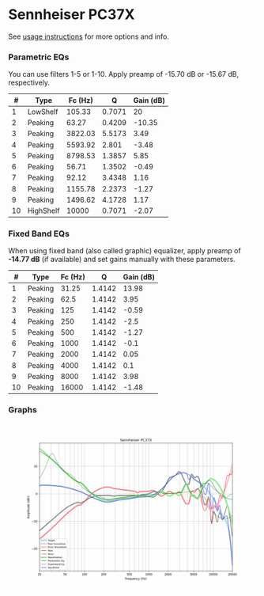 # Sennheiser PC37X
See [usage instructions](https://github.com/jaakkopasanen/AutoEq#usage) for more options and info.

### Parametric EQs
You can use filters 1-5 or 1-10. Apply preamp of -15.70 dB or -15.67 dB, respectively.

|   # | Type      |   Fc (Hz) |      Q |   Gain (dB) |
|-----|-----------|-----------|--------|-------------|
|   1 | LowShelf  |    105.33 | 0.7071 |       20    |
|   2 | Peaking   |     63.27 | 0.4209 |      -10.35 |
|   3 | Peaking   |   3822.03 | 5.5173 |        3.49 |
|   4 | Peaking   |   5593.92 | 2.801  |       -3.48 |
|   5 | Peaking   |   8798.53 | 1.3857 |        5.85 |
|   6 | Peaking   |     56.71 | 1.3502 |       -0.49 |
|   7 | Peaking   |     92.12 | 3.4348 |        1.16 |
|   8 | Peaking   |   1155.78 | 2.2373 |       -1.27 |
|   9 | Peaking   |   1496.62 | 4.1728 |        1.17 |
|  10 | HighShelf |  10000    | 0.7071 |       -2.07 |

### Fixed Band EQs
When using fixed band (also called graphic) equalizer, apply preamp of **-14.77 dB** (if available) and set gains manually with these parameters.

|   # | Type    |   Fc (Hz) |      Q |   Gain (dB) |
|-----|---------|-----------|--------|-------------|
|   1 | Peaking |     31.25 | 1.4142 |       13.98 |
|   2 | Peaking |     62.5  | 1.4142 |        3.95 |
|   3 | Peaking |    125    | 1.4142 |       -0.59 |
|   4 | Peaking |    250    | 1.4142 |       -2.5  |
|   5 | Peaking |    500    | 1.4142 |       -1.27 |
|   6 | Peaking |   1000    | 1.4142 |       -0.1  |
|   7 | Peaking |   2000    | 1.4142 |        0.05 |
|   8 | Peaking |   4000    | 1.4142 |        0.1  |
|   9 | Peaking |   8000    | 1.4142 |        3.98 |
|  10 | Peaking |  16000    | 1.4142 |       -1.48 |

### Graphs
![](./Sennheiser%20PC37X.png)
